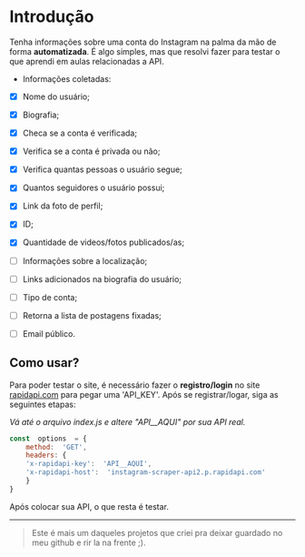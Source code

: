 # Introdução
Tenha informações sobre uma conta do Instagram na palma da mão de forma **automatizada**. É algo simples, mas que resolvi fazer para testar o que aprendi em aulas relacionadas a API.

 - Informações coletadas:
 - [x] Nome do usuário;
 - [x]  Biografia;
 - [x] Checa se a conta é verificada;
 - [x] Verifica se a conta é privada ou não;
 - [x] Verifica quantas pessoas o usuário segue;
 - [x] Quantos seguidores o usuário possui;
 - [x] Link da foto de perfil;
 - [x] ID;
 - [x] Quantidade de videos/fotos publicados/as;
 - [ ] Informações sobre a localização;
 - [ ] Links adicionados na biografia do usuário;
 - [ ] Tipo de conta;
 - [ ] Retorna a lista de postagens fixadas;
 - [ ] Email público.
 

## Como usar?
Para poder testar o site, é necessário fazer o **registro/login** no site [rapidapi.com](https://rapidapi.com/social-api1-instagram/api/instagram-scraper-api2/) para pegar uma 'API_KEY'. 
Após se registrar/logar, siga as seguintes etapas:

*Vá até o arquivo index.js  e altere "API__AQUI" por sua API real.*

```js
const  options  = {
    method:  'GET',
    headers: {
	'x-rapidapi-key':  'API__AQUI',
	'x-rapidapi-host':  'instagram-scraper-api2.p.rapidapi.com'
    }
}
```

Após colocar sua API, o que resta é testar.

<hr>

> Este é mais um daqueles projetos que criei pra deixar guardado no meu github e rir la na frente ;).
